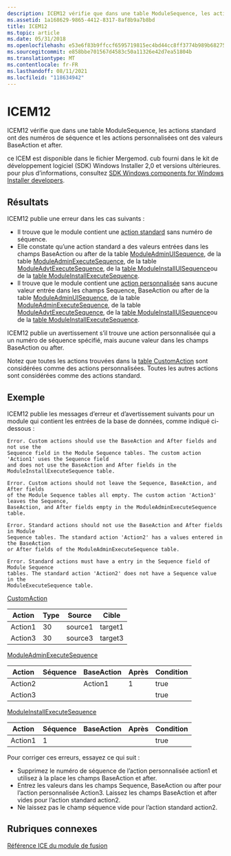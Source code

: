 ```yaml
---
description: ICEM12 vérifie que dans une table ModuleSequence, les actions standard ont des numéros de séquence et les actions personnalisées ont des valeurs BaseAction et after.
ms.assetid: 1a168629-9865-4412-8317-8af8b9a7b8bd
title: ICEM12
ms.topic: article
ms.date: 05/31/2018
ms.openlocfilehash: e53e6f83b9ffccf6595719815ec4bd44cc8ff3774b989b682751dd9be1bbe5f2
ms.sourcegitcommit: e858bbe701567d4583c50a11326e42d7ea51804b
ms.translationtype: MT
ms.contentlocale: fr-FR
ms.lasthandoff: 08/11/2021
ms.locfileid: "118634942"
---
```

# <a name="icem12"></a>ICEM12

ICEM12 vérifie que dans une table ModuleSequence, les actions standard ont des numéros de séquence et les actions personnalisées ont des valeurs BaseAction et after.

ce ICEM est disponible dans le fichier Mergemod. cub fourni dans le kit de développement logiciel (SDK) Windows Installer 2,0 et versions ultérieures. pour plus d’informations, consultez [SDK Windows components for Windows Installer developers](platform-sdk-components-for-windows-installer-developers.md).

## <a name="result"></a>Résultats

ICEM12 publie une erreur dans les cas suivants :

-   Il trouve que le module contient une [action standard](standard-actions.md) sans numéro de séquence.
-   Elle constate qu’une action standard a des valeurs entrées dans les champs BaseAction ou after de la table [ModuleAdminUISequence](moduleadminuisequence-table.md), de la table [ModuleAdminExecuteSequence](moduleadminexecutesequence-table.md), de la table [ModuleAdvtExecuteSequence](moduleadvtexecutesequence-table.md), de la [table ModuleInstallUISequence](moduleinstalluisequence-table.md)ou de la [table ModuleInstallExecuteSequence](moduleinstallexecutesequence-table.md).
-   Il trouve que le module contient une [action personnalisée](custom-actions.md) sans aucune valeur entrée dans les champs Sequence, BaseAction ou after de la table [ModuleAdminUISequence](moduleadminuisequence-table.md), de la table [ModuleAdminExecuteSequence](moduleadminexecutesequence-table.md), de la table [ModuleAdvtExecuteSequence](moduleadvtexecutesequence-table.md), de la [table ModuleInstallUISequence](moduleinstalluisequence-table.md)ou de la [table ModuleInstallExecuteSequence](moduleinstallexecutesequence-table.md).

ICEM12 publie un avertissement s’il trouve une action personnalisée qui a un numéro de séquence spécifié, mais aucune valeur dans les champs BaseAction ou after.

Notez que toutes les actions trouvées dans la [table CustomAction](customaction-table.md) sont considérées comme des actions personnalisées. Toutes les autres actions sont considérées comme des actions standard.

## <a name="example"></a>Exemple

ICEM12 publie les messages d’erreur et d’avertissement suivants pour un module qui contient les entrées de la base de données, comme indiqué ci-dessous :

``` syntax
Error. Custom actions should use the BaseAction and After fields and not use the 
Sequence field in the Module Sequence tables. The custom action 'Action1' uses the Sequence field 
and does not use the BaseAction and After fields in the ModuleInstallExecuteSequence table. 
    
Error. Custom actions should not leave the Sequence, BaseAction, and After fields 
of the Module Sequence tables all empty. The custom action 'Action3' leaves the Sequence, 
BaseAction, and After fields empty in the ModuleAdminExecuteSequence table.

Error. Standard actions should not use the BaseAction and After fields in Module 
Sequence tables. The standard action 'Action2' has a values entered in the BaseAction 
or After fields of the ModuleAdminExecuteSequence table.

Error. Standard actions must have a entry in the Sequence field of Module Sequence 
tables. The standard action 'Action2' does not have a Sequence value in the 
ModuleExecuteSequence table.
```

[CustomAction](customaction-table.md)



| Action  | Type | Source  | Cible  |
|---------|------|---------|---------|
| Action1 | 30   | source1 | target1 |
| Action3 | 30   | source3 | target3 |



 

[ModuleAdminExecuteSequence](moduleadminexecutesequence-table.md)



| Action  | Séquence | BaseAction | Après | Condition |
|---------|----------|------------|-------|-----------|
| Action2 |          | Action1    | 1     | true      |
| Action3 |          |            |       | true      |



 

[ModuleInstallExecuteSequence](moduleinstallexecutesequence-table.md)



| Action  | Séquence | BaseAction | Après | Condition |
|---------|----------|------------|-------|-----------|
| Action1 | 1        |            |       | true      |



 

Pour corriger ces erreurs, essayez ce qui suit :

-   Supprimez le numéro de séquence de l’action personnalisée action1 et utilisez à la place les champs BaseAction et after.
-   Entrez les valeurs dans les champs Sequence, BaseAction ou after pour l’action personnalisée Action3. Laissez les champs BaseAction et after vides pour l’action standard action2.
-   Ne laissez pas le champ séquence vide pour l’action standard action2.

## <a name="related-topics"></a>Rubriques connexes

<dl> <dt>

[Référence ICE du module de fusion](merge-module-ice-reference.md)
</dt> </dl>

 

 



